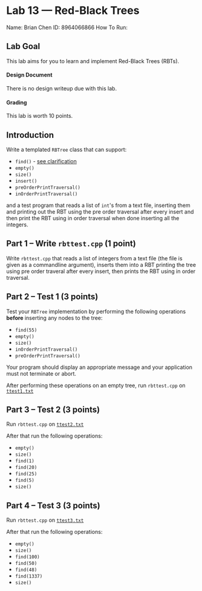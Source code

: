 # Lab 13 &mdash; Red-Black Trees

Name: Brian Chen
ID: 8964066866
How To Run:



## Lab Goal
This lab aims for you to learn and implement Red-Black Trees (RBTs).

#### Design Document
There is no design writeup due with this lab.

#### Grading
This lab is worth 10 points.

## Introduction
Write a templated `RBTree` class that can support:
  + `find()` - [see clarification](https://github.com/usc-csci102-spring2013/labs/issues/23)
  + `empty()`
  + `size()`
  + `insert()`
  + `preOrderPrintTraversal()`
  + `inOrderPrintTraversal()`

and a test program that reads a list of `int`'s from a text file, inserting them and printing out the RBT using the pre order traversal after every insert and then print the RBT using in order traversal when done inserting all the integers.

## Part 1 &ndash; Write `rbttest.cpp` (1 point)
Write `rbttest.cpp` that reads a list of integers from a text file (the file is given as a commandline argument), inserts them into a RBT printing the tree using pre order traveral after every insert, then prints the RBT using in order traversal.

## Part 2 &ndash; Test 1 (3 points)
Test your `RBTree` implementation by performing the following operations **before** inserting any nodes to the tree:
  + `find(55)`
  + `empty()`
  + `size()`
  + `inOrderPrintTraversal()`
  + `preOrderPrintTraversal()`

Your program should display an appropriate message and your application must not terminate or abort.

After performing these operations on an empty tree, run `rbttest.cpp` on [`ttest1.txt`](ttest1.txt)

## Part 3 &ndash; Test 2 (3 points)
Run `rbttest.cpp` on [`ttest2.txt`](ttest2.txt)

After that run the following operations:
  + `empty()`
  + `size()`
  + `find(1)`
  + `find(20)`
  + `find(25)`
  + `find(5)`
  + `size()`
 

## Part 4 &ndash; Test 3 (3 points)
Run `rbttest.cpp` on [`ttest3.txt`](ttest3.txt)

After that run the following operations:
  + `empty()`
  + `size()`
  + `find(100)`
  + `find(50)`
  + `find(48)`
  + `find(1337)`
  + `size()`

